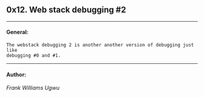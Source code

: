 ## 0x12. Web stack debugging #2
---

#### General:
	The webstack debugging 2 is another another version of debugging just like 
	debugging #0 and #1.

---

#### Author:
_Frank Williams Ugwu_
